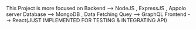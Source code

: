 This Project is more focused on 
     Backend  --> NodeJS , ExpressJS , Appolo server
     Database --> MongoDB , 
     Data Fetching Quey --> GraphQL 
     Frontend --> React(JUST IMPLEMENTED FOR TESTING & INTEGRATING API) 
